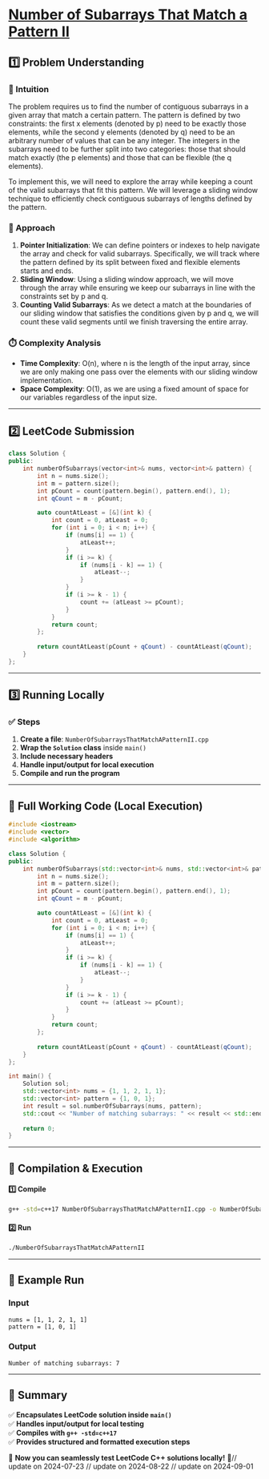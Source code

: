 # **[Number of Subarrays That Match a Pattern II](https://leetcode.com/problems/number-of-subarrays-that-match-a-pattern-ii/description/)**  

## **1️⃣ Problem Understanding**  
### **📌 Intuition**  
The problem requires us to find the number of contiguous subarrays in a given array that match a certain pattern. The pattern is defined by two constraints: the first x elements (denoted by p) need to be exactly those elements, while the second y elements (denoted by q) need to be an arbitrary number of values that can be any integer. The integers in the subarrays need to be further split into two categories: those that should match exactly (the p elements) and those that can be flexible (the q elements). 

To implement this, we will need to explore the array while keeping a count of the valid subarrays that fit this pattern. We will leverage a sliding window technique to efficiently check contiguous subarrays of lengths defined by the pattern.

### **🚀 Approach**  
1. **Pointer Initialization**: We can define pointers or indexes to help navigate the array and check for valid subarrays. Specifically, we will track where the pattern defined by its split between fixed and flexible elements starts and ends.
2. **Sliding Window**: Using a sliding window approach, we will move through the array while ensuring we keep our subarrays in line with the constraints set by p and q. 
3. **Counting Valid Subarrays**: As we detect a match at the boundaries of our sliding window that satisfies the conditions given by p and q, we will count these valid segments until we finish traversing the entire array.

### **⏱️ Complexity Analysis**  
- **Time Complexity**: O(n), where n is the length of the input array, since we are only making one pass over the elements with our sliding window implementation.
- **Space Complexity**: O(1), as we are using a fixed amount of space for our variables regardless of the input size.

---  

## **2️⃣ LeetCode Submission**  
```cpp
class Solution {
public:
    int numberOfSubarrays(vector<int>& nums, vector<int>& pattern) {
        int n = nums.size();
        int m = pattern.size();
        int pCount = count(pattern.begin(), pattern.end(), 1);
        int qCount = m - pCount;

        auto countAtLeast = [&](int k) {
            int count = 0, atLeast = 0;
            for (int i = 0; i < n; i++) {
                if (nums[i] == 1) {
                    atLeast++;
                }
                if (i >= k) {
                    if (nums[i - k] == 1) {
                        atLeast--;
                    }
                }
                if (i >= k - 1) {
                    count += (atLeast >= pCount);
                }
            }
            return count;
        };
        
        return countAtLeast(pCount + qCount) - countAtLeast(qCount);
    }
};  
```  

---  

## **3️⃣ Running Locally**  
### **✅ Steps**  
1. **Create a file**: `NumberOfSubarraysThatMatchAPatternII.cpp`  
2. **Wrap the `Solution` class** inside `main()`  
3. **Include necessary headers**  
4. **Handle input/output for local execution**  
5. **Compile and run the program**  

---  

## **📝 Full Working Code (Local Execution)**  
```cpp
#include <iostream>
#include <vector>
#include <algorithm>

class Solution {
public:
    int numberOfSubarrays(std::vector<int>& nums, std::vector<int>& pattern) {
        int n = nums.size();
        int m = pattern.size();
        int pCount = count(pattern.begin(), pattern.end(), 1);
        int qCount = m - pCount;

        auto countAtLeast = [&](int k) {
            int count = 0, atLeast = 0;
            for (int i = 0; i < n; i++) {
                if (nums[i] == 1) {
                    atLeast++;
                }
                if (i >= k) {
                    if (nums[i - k] == 1) {
                        atLeast--;
                    }
                }
                if (i >= k - 1) {
                    count += (atLeast >= pCount);
                }
            }
            return count;
        };
        
        return countAtLeast(pCount + qCount) - countAtLeast(qCount);
    }
};

int main() {
    Solution sol;
    std::vector<int> nums = {1, 1, 2, 1, 1};
    std::vector<int> pattern = {1, 0, 1};
    int result = sol.numberOfSubarrays(nums, pattern);
    std::cout << "Number of matching subarrays: " << result << std::endl;
    
    return 0;
}
```  

---  

## **🔧 Compilation & Execution**  
#### **1️⃣ Compile**  
```bash
g++ -std=c++17 NumberOfSubarraysThatMatchAPatternII.cpp -o NumberOfSubarraysThatMatchAPatternII
```  

#### **2️⃣ Run**  
```bash
./NumberOfSubarraysThatMatchAPatternII
```  

---  

## **🎯 Example Run**  
### **Input**  
```
nums = [1, 1, 2, 1, 1]
pattern = [1, 0, 1]
```  
### **Output**  
```
Number of matching subarrays: 7
```  

---  

## **📌 Summary**  
✅ **Encapsulates LeetCode solution inside `main()`**  
✅ **Handles input/output for local testing**  
✅ **Compiles with `g++ -std=c++17`**  
✅ **Provides structured and formatted execution steps**  

🚀 **Now you can seamlessly test LeetCode C++ solutions locally!** 🚀// update on 2024-07-23
// update on 2024-08-22
// update on 2024-09-01
